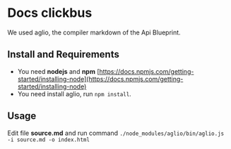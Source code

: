# Docs clickbus
We used aglio, the compiler markdown of the Api Blueprint.

## Install and Requirements
 - You need **nodejs** and **npm** [https://docs.npmjs.com/getting-started/installing-node](https://docs.npmjs.com/getting-started/installing-node)
 - You need install aglio, run `npm install`.

## Usage
Edit file **source.md** and run command `./node_modules/aglio/bin/aglio.js -i source.md -o index.html`